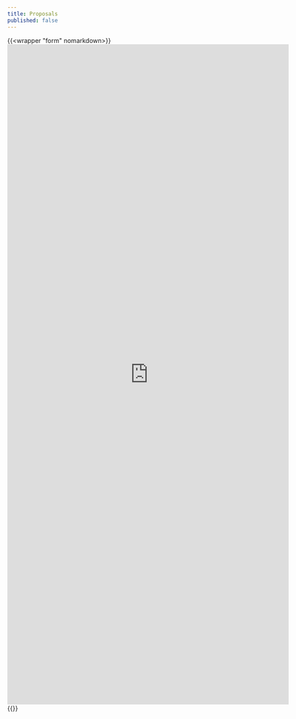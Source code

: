 ```yaml
---
title: Proposals
published: false
---
```


{{<wrapper "form" nomarkdown>}}<iframe src="https://docs.google.com/forms/d/e/1FAIpQLScI1NSpmUUvf0_U5RQNR1rWPpvz-jDV4lRnevNntuX5LYi0qw/viewform?embedded=true" width="640" height="1500" frameborder="0" marginheight="0" marginwidth="0">Loading…</iframe>
{{</wrapper>}}
